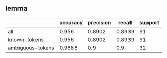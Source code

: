 
## lemma

|                  | accuracy | precision | recall | support |
|------------------|----------|-----------|--------|---------|
| all              | 0.956    | 0.8902    | 0.8939 | 91      |
| known-tokens     | 0.956    | 0.8902    | 0.8939 | 91      |
| ambiguous-tokens | 0.9688   | 0.9       | 0.9    | 32      |

